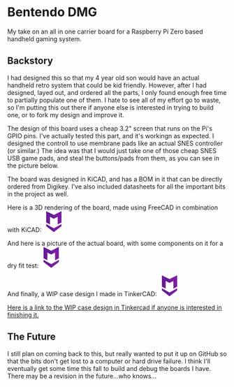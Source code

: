# Bentendo DMG
My take on an all in one carrier board for a Raspberry Pi Zero based handheld gaming system. 

## Backstory
I had designed this so that my 4 year old son would have an actual handheld retro system that could be kid friendly. However, after I had designed, layed out, and ordered all the parts, I only found enough free time to partially populate one of them. I hate to see all of my effort go to waste, so I'm putting this out there if anyone else is interested in trying to build one, or to fork my design and improve it.

The design of this board uses a cheap 3.2" screen that runs on the Pi's GPIO pins. I've actually tested this part, and it's workingn as expected. I designed the controll to use membrane pads like an actual SNES controller (or similar.) The idea was that I would just take one of those cheap SNES USB game pads, and steal the buttons/pads from them, as you can see in the picture below.

The board was designed in KiCAD, and has a BOM in it that can be directly ordered from Digikey. I've also included datasheets for all the important bits in the project as well.

Here is a 3D rendering of the board, made using FreeCAD in combination with KiCAD: 
![3D rendering of the board](https://github.com/adam-p/markdown-here/raw/master/src/common/images/icon48.png "3D rendering of the board")

And here is a picture of the actual board, with some components on it for a dry fit test:
![Acutal board!](https://github.com/adam-p/markdown-here/raw/master/src/common/images/icon48.png "Acutal board!")

And finally, a WIP case design I made in TinkerCAD:
![3D Case WIP](https://github.com/adam-p/markdown-here/raw/master/src/common/images/icon48.png "3D Case WIP")

[Here is a link to the WIP case design in Tinkercad if anyone is interested in finishing it.](https://www.tinkercad.com/things/e0lRKZJP2nW-copy-of-bentendo/editv2?sharecode=PuAttOyUiWXwXqGZIPV6nHmcgTj4fWSICqTZiEBz1Hc=)

## The Future
I still plan on coming back to this, but really wanted to put it up on GitHub so that the bits don't get lost to a computer or hard drive failure. I think I'll eventually get some time this fall to build and debug the boards I have. There may be a revision in the future...who knows...

